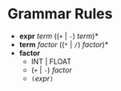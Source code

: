 # Grammar Rules

* **expr** *term* ((`+` | `-`) *term*)*
* **term** *factor* ((`*` | `/`) *factor*)*
* **factor** 
    * INT | FLOAT 
    * (`+` | `-`) *factor*
    * `(`*expr*`)`